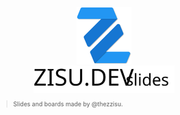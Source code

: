 <div align="center">
  <img src="public/svg/zisu.svg" width="128">
  <br>
  <img src="public/svg/textvar.svg" height="64">
</div>

> Slides and boards made by @thezzisu.
